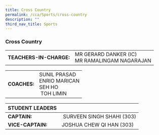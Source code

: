 ```yaml
---
title: Cross Country
permalink: /cca/Sports/cross-country
description: ""
third_nav_title: Sports
---
```

### Cross Country

|  	|  	|
|---	|---	|
| **TEACHERS-IN-CHARGE:** 	| MR GERARD DANKER (IC)<br>MR RAMALINGAM NAGARAJAN 	|

|  	|  	|
|---	|---	|
| **COACHES:** 	| SUNIL PRASAD <br> ENRIO MARICAN <br> SEH HO <br>  TOH LIMIN 	|

| STUDENT LEADERS 	|  	|
|---	|---	|
| **CAPTAIN:** 	|  SURVEEN SINGH SHAHI (303)	|
| **VICE-CAPTAIN:** 	| JOSHUA CHEW QI HAN (303) 	|